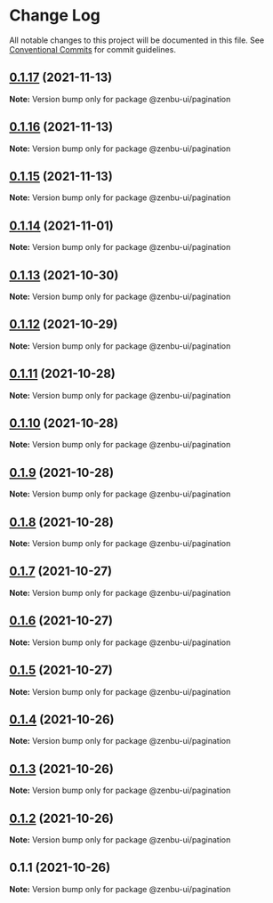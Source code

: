 # Change Log

All notable changes to this project will be documented in this file.
See [Conventional Commits](https://conventionalcommits.org) for commit guidelines.

## [0.1.17](https://github.com/KodepandaID/zenbu-ui/compare/@zenbu-ui/pagination@0.1.16...@zenbu-ui/pagination@0.1.17) (2021-11-13)

**Note:** Version bump only for package @zenbu-ui/pagination





## [0.1.16](https://github.com/KodepandaID/zenbu-ui/compare/@zenbu-ui/pagination@0.1.15...@zenbu-ui/pagination@0.1.16) (2021-11-13)

**Note:** Version bump only for package @zenbu-ui/pagination





## [0.1.15](https://github.com/KodepandaID/zenbu-ui/compare/@zenbu-ui/pagination@0.1.14...@zenbu-ui/pagination@0.1.15) (2021-11-13)

**Note:** Version bump only for package @zenbu-ui/pagination





## [0.1.14](https://github.com/KodepandaID/zenbu-ui/compare/@zenbu-ui/pagination@0.1.13...@zenbu-ui/pagination@0.1.14) (2021-11-01)

**Note:** Version bump only for package @zenbu-ui/pagination





## [0.1.13](https://github.com/KodepandaID/zenbu-ui/compare/@zenbu-ui/pagination@0.1.12...@zenbu-ui/pagination@0.1.13) (2021-10-30)

**Note:** Version bump only for package @zenbu-ui/pagination





## [0.1.12](https://github.com/KodepandaID/zenbu-ui/compare/@zenbu-ui/pagination@0.1.11...@zenbu-ui/pagination@0.1.12) (2021-10-29)

**Note:** Version bump only for package @zenbu-ui/pagination





## [0.1.11](https://github.com/KodepandaID/zenbu-ui/compare/@zenbu-ui/pagination@0.1.10...@zenbu-ui/pagination@0.1.11) (2021-10-28)

**Note:** Version bump only for package @zenbu-ui/pagination





## [0.1.10](https://github.com/KodepandaID/zenbu-ui/compare/@zenbu-ui/pagination@0.1.9...@zenbu-ui/pagination@0.1.10) (2021-10-28)

**Note:** Version bump only for package @zenbu-ui/pagination





## [0.1.9](https://github.com/KodepandaID/zenbu-ui/compare/@zenbu-ui/pagination@0.1.8...@zenbu-ui/pagination@0.1.9) (2021-10-28)

**Note:** Version bump only for package @zenbu-ui/pagination





## [0.1.8](https://github.com/KodepandaID/zenbu-ui/compare/@zenbu-ui/pagination@0.1.7...@zenbu-ui/pagination@0.1.8) (2021-10-28)

**Note:** Version bump only for package @zenbu-ui/pagination





## [0.1.7](https://github.com/KodepandaID/zenbu-ui/compare/@zenbu-ui/pagination@0.1.6...@zenbu-ui/pagination@0.1.7) (2021-10-27)

**Note:** Version bump only for package @zenbu-ui/pagination





## [0.1.6](https://github.com/KodepandaID/zenbu-ui/compare/@zenbu-ui/pagination@0.1.5...@zenbu-ui/pagination@0.1.6) (2021-10-27)

**Note:** Version bump only for package @zenbu-ui/pagination





## [0.1.5](https://github.com/KodepandaID/zenbu-ui/compare/@zenbu-ui/pagination@0.1.4...@zenbu-ui/pagination@0.1.5) (2021-10-27)

**Note:** Version bump only for package @zenbu-ui/pagination





## [0.1.4](https://github.com/KodepandaID/zenbu-ui/compare/@zenbu-ui/pagination@0.1.3...@zenbu-ui/pagination@0.1.4) (2021-10-26)

**Note:** Version bump only for package @zenbu-ui/pagination





## [0.1.3](https://github.com/KodepandaID/zenbu-ui/compare/@zenbu-ui/pagination@0.1.2...@zenbu-ui/pagination@0.1.3) (2021-10-26)

**Note:** Version bump only for package @zenbu-ui/pagination





## [0.1.2](https://github.com/KodepandaID/zenbu-ui/compare/@zenbu-ui/pagination@0.1.1...@zenbu-ui/pagination@0.1.2) (2021-10-26)

**Note:** Version bump only for package @zenbu-ui/pagination





## 0.1.1 (2021-10-26)

**Note:** Version bump only for package @zenbu-ui/pagination
